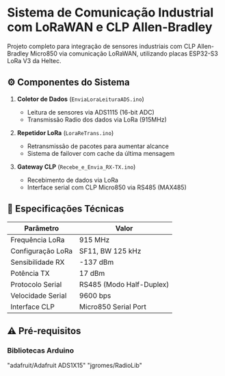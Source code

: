 # Sistema de Comunicação Industrial com LoRaWAN e CLP Allen-Bradley

Projeto completo para integração de sensores industriais com CLP Allen-Bradley Micro850 via comunicação LoRaWAN, utilizando placas ESP32-S3 LoRa V3 da Heltec.

## ⚙️ Componentes do Sistema
1. **Coletor de Dados** (`EnviaLoraLeituraADS.ino`)
   - Leitura de sensores via ADS1115 (16-bit ADC)
   - Transmissão Radio dos dados via LoRa (915MHz)
   
2. **Repetidor LoRa** (`LoraReTrans.ino`)
   - Retransmissão de pacotes para aumentar alcance
   - Sistema de failover com cache da última mensagem

3. **Gateway CLP** (`Recebe_e_Envia_RX-TX.ino`)
   - Recebimento de dados via LoRa
   - Interface serial com CLP Micro850 via RS485 (MAX485)

## 📡 Especificações Técnicas
| Parâmetro          | Valor               |
|--------------------|---------------------|
| Frequência LoRa    | 915 MHz             |
| Configuração LoRa  | SF11, BW 125 kHz    |
| Sensibilidade RX   | -137 dBm            |
| Potência TX        | 17 dBm              |
| Protocolo Serial   | RS485 (Modo Half-Duplex) |
| Velocidade Serial  | 9600 bps            |
| Interface CLP      | Micro850 Serial Port|

## ⚠️ Pré-requisitos
### Bibliotecas Arduino
"adafruit/Adafruit ADS1X15"
"jgromes/RadioLib"
